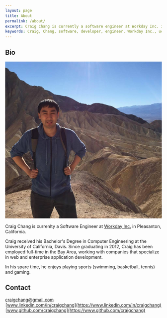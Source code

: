 ```yaml
---
layout: page
title: About
permalink: /about/
excerpt: Craig Chang is currently a software engineer at Workday Inc. in Pleasanton, California. Craig received his Bachelor's Degree in Computer Engineering at the University of California, Davis.
keywords: Craig, Chang, software, developer, engineer, Workday Inc., uc davis, about, web, enterprise, email, linkedin, github
---
```


## Bio

![Craig Bio Picture](/images/craig-bio.jpg "Craig Bio Picture")

Craig Chang is currenlty a Software Engineer at [Workday Inc.](http://www.workday.com) in Pleasanton, California.

Craig received his Bachelor's Degree in Computer Engineering at the University of California, Davis. Since graduating in 2012, Craig has been employed full-time in the Bay Area, working with companies that specialize in web and enterprise application development.

In his spare time, he enjoys playing sports (swimming, basketball, tennis) and gaming.

## Contact

<i class="fa fa-envelope-o" style="width: 20px;" title="Email"></i> [craigchang@gmail.com](mailto:craigchang@gmail.com)<br>
<i class="fa fa-linkedin-square" style="width: 19px; margin-left:1px;" title="Linkedin"></i> [www.linkedin.com/in/craigchang](https://www.linkedin.com/in/craigchang)<br>
<i class="fa fa-github-square" style="width: 19px; margin-left:1px;" title="GitHub"></i> [www.github.com/craigchang](https://www.github.com/craigchang)